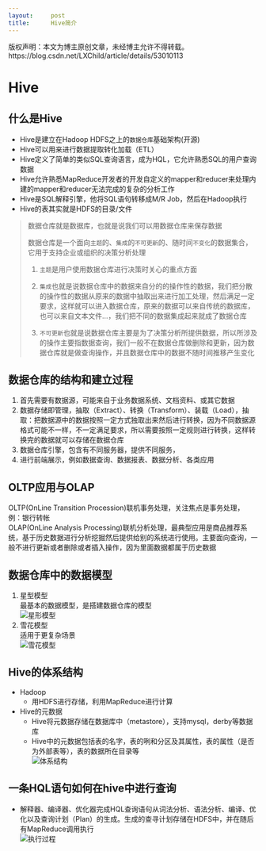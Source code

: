 ```yaml
---
layout:     post
title:      Hive简介
---
```

<div id="article_content" class="article_content clearfix csdn-tracking-statistics" data-pid="blog" data-mod="popu_307" data-dsm="post">
								<div class="article-copyright">
					版权声明：本文为博主原创文章，未经博主允许不得转载。					https://blog.csdn.net/LXChild/article/details/53010113				</div>
								            <div id="content_views" class="markdown_views prism-atom-one-dark">
							<!-- flowchart 箭头图标 勿删 -->
							<svg xmlns="http://www.w3.org/2000/svg" style="display: none;"><path stroke-linecap="round" d="M5,0 0,2.5 5,5z" id="raphael-marker-block" style="-webkit-tap-highlight-color: rgba(0, 0, 0, 0);"></path></svg>
							<h1 id="hive">Hive</h1>



<h2 id="什么是hive">什么是Hive</h2>

<ul>
<li>Hive是建立在Hadoop HDFS之上的<code>数据仓库</code>基础架构(开源)</li>
<li>Hive可以用来进行数据提取转化加载（ETL）</li>
<li>Hive定义了简单的类似SQL查询语言，成为HQL，它允许熟悉SQL的用户查询数据</li>
<li>Hive允许熟悉MapReduce开发者的开发自定义的mapper和reducer来处理内建的mapper和reducer无法完成的复杂的分析工作</li>
<li>Hive是SQL解释引擎，他将SQL语句转移成M/R Job，然后在Hadoop执行</li>
<li>Hive的表其实就是HDFS的目录/文件</li>
</ul>

<blockquote>
  <p>数据仓库就是数据库，也就是说我们可以用数据仓库来保存数据</p>
  
  <p>数据仓库是一个面向<code>主题</code>的、<code>集成</code>的<code>不可更新</code>的、随时间<code>不变化</code>的数据集合，它用于支持企业或组织的决策分析处理</p>
  
  <ol>
  <li><p><code>主题</code>是用户使用数据仓库进行决策时关心的重点方面</p></li>
  <li><p><code>集成</code>也就是说数据仓库中的数据来自分的的操作性的数据，我们把分散的操作性的数据从原来的数据中抽取出来进行加工处理，然后满足一定要求，这样就可以进入数据仓库，原来的数据可以来自传统的数据库，也可以来自文本文件…，我们把不同的数据集成起来就成了数据仓库</p></li>
  <li><p><code>不可更新</code>也就是说数据仓库主要是为了决策分析所提供数据，所以所涉及的操作主要指数据查询，我们一般不在数据仓库做删除和更新，因为数据仓库就是做查询操作，并且数据仓库中的数据不随时间推移产生变化</p></li>
  </ol>
</blockquote>



<h2 id="数据仓库的结构和建立过程">数据仓库的结构和建立过程</h2>

<ol>
<li>首先需要有数据源，可能来自于业务数据系统、文档资料、或其它数据</li>
<li>数据存储即管理，抽取（Extract）、转换（Transform）、装载（Load），抽取：把数据源中的数据按照一定方式独取出来然后进行转换，因为不同数据源格式可能不一样，不一定满足要求，所以需要按照一定规则进行转换，这样转换完的数据就可以存储在数据仓库</li>
<li>数据仓库引擎，包含有不同服务器，提供不同服务，</li>
<li>进行前端展示，例如数据查询、数据报表、数据分析、各类应用</li>
</ol>



<h2 id="oltp应用与olap">OLTP应用与OLAP</h2>

<p>OLTP(OnLine Transition Procession)联机事务处理，关注焦点是事务处理，例：银行转帐 <br>
OLAP(OnLine Analysis Processing)联机分析处理，最典型应用是商品推荐系统，基于历史数据进行分析挖掘然后提供给别的系统进行使用。主要面向查询，一般不进行更新或者删除或者插入操作，因为里面数据都属于历史数据</p>



<h2 id="数据仓库中的数据模型">数据仓库中的数据模型</h2>

<ol>
<li>星型模型 <br>
最基本的数据模型，是搭建数据仓库的模型 <br>
<img src="https://img-blog.csdn.net/20161102173626318" alt="星形模型" title=""></li>
<li>雪花模型 <br>
适用于更复杂场景 <br>
<img src="https://img-blog.csdn.net/20161102173739839" alt="雪花模型" title=""></li>
</ol>



<h2 id="hive的体系结构">Hive的体系结构</h2>

<ul>
<li>Hadoop <br>
<ul><li>用HDFS进行存储，利用MapReduce进行计算</li></ul></li>
<li>Hive的元数据 <br>
<ul><li>Hive将元数据存储在数据库中（metastore），支持mysql，derby等数据库</li>
<li>Hive中的元数据包括表的名字，表的咧和分区及其属性，表的属性（是否为外部表等），表的数据所在目录等 <br>
<img src="https://img-blog.csdn.net/20161102173920277" alt="体系结构" title=""></li></ul></li>
</ul>



<h2 id="一条hql语句如何在hive中进行查询">一条HQL语句如何在hive中进行查询</h2>

<ul>
<li>解释器、编译器、优化器完成HQL查询语句从词法分析、语法分析、编译、优化以及查询计划（Plan）的生成。生成的查寻计划存储在HDFS中，并在随后有MapReduce调用执行 <br>
<img src="https://img-blog.csdn.net/20161102173817836" alt="执行过程" title=""></li>
</ul>            </div>
						<link href="https://csdnimg.cn/release/phoenix/mdeditor/markdown_views-9e5741c4b9.css" rel="stylesheet">
                </div>